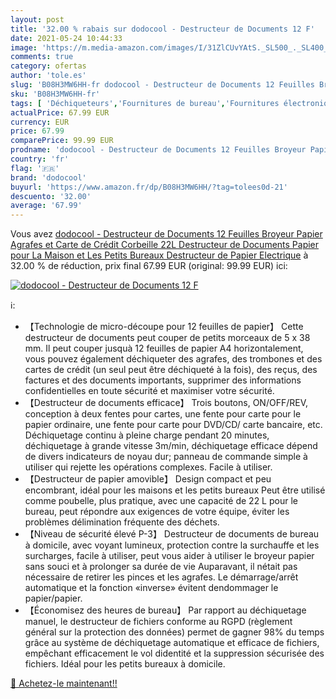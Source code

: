 ```yaml
---
layout: post
title: '32.00 % rabais sur dodocool - Destructeur de Documents 12 F'
date: 2021-05-24 10:44:33
image: 'https://m.media-amazon.com/images/I/31ZlCUvYAtS._SL500_._SL400_.jpg'
comments: true
category: ofertas
author: 'tole.es'
slug: 'B08H3MW6HH-fr dodocool - Destructeur de Documents 12 Feuilles Broyeur...'
sku: 'B08H3MW6HH-fr'
tags: [ 'Déchiqueteurs','Fournitures de bureau','Fournitures électroniques','dodocool', ]
actualPrice: 67.99 EUR
currency: EUR
price: 67.99
comparePrice: 99.99 EUR
prodname: 'dodocool - Destructeur de Documents 12 Feuilles Broyeur Papier  Agrafes et Carte de Crédit  Corbeille 22L  Destructeur de Documents Papier pour La Maison et Les Petits Bureaux Destructeur de Papier Electrique'
country: 'fr'
flag: '🇫🇷'
brand: 'dodocool'
buyurl: 'https://www.amazon.fr/dp/B08H3MW6HH/?tag=tolees0d-21'
descuento: '32.00'
average: '67.99'
---
```


Vous avez [dodocool - Destructeur de Documents 12 Feuilles Broyeur Papier  Agrafes et Carte de Crédit  Corbeille 22L  Destructeur de Documents Papier pour La Maison et Les Petits Bureaux Destructeur de Papier Electrique](https://www.amazon.fr/dp/B08H3MW6HH/?tag=tolees0d-21)  à  32.00 % de réduction, prix final  67.99 EUR (original: 99.99 EUR) ici:

[![dodocool - Destructeur de Documents 12 F](https://m.media-amazon.com/images/I/31ZlCUvYAtS._SL500_._SL400_.jpg)](https://www.amazon.fr/dp/B08H3MW6HH/?tag=tolees0d-21)

ℹ️:

- 【Technologie de micro-découpe pour 12 feuilles de papier】 Cette destructeur de documents peut couper de petits morceaux de 5 x 38 mm. Il peut couper jusquà 12 feuilles de papier A4 horizontalement, vous pouvez également déchiqueter des agrafes, des trombones et des cartes de crédit (un seul peut être déchiqueté à la fois), des reçus, des factures et des documents importants, supprimer des informations confidentielles en toute sécurité et maximiser votre sécurité.
- 【Destructeur de documents efficace】 Trois boutons, ON/OFF/REV, conception à deux fentes pour cartes, une fente pour carte pour le papier ordinaire, une fente pour carte pour DVD/CD/ carte bancaire, etc. Déchiquetage continu à pleine charge pendant 20 minutes, déchiquetage à grande vitesse 3m/min, déchiquetage efficace dépend de divers indicateurs de noyau dur; panneau de commande simple à utiliser qui rejette les opérations complexes. Facile à utiliser.
- 【Destructeur de papier amovible】 Design compact et peu encombrant, idéal pour les maisons et les petits bureaux Peut être utilisé comme poubelle, plus pratique, avec une capacité de 22 L pour le bureau, peut répondre aux exigences de votre équipe, éviter les problèmes délimination fréquente des déchets.
- 【Niveau de sécurité élevé P-3】 Destructeur de documents de bureau à domicile, avec voyant lumineux, protection contre la surchauffe et les surcharges, facile à utiliser, peut vous aider à utiliser le broyeur papier sans souci et à prolonger sa durée de vie Auparavant, il nétait pas nécessaire de retirer les pinces et les agrafes. Le démarrage/arrêt automatique et la fonction «inverse» évitent dendommager le papier/papier.
- 【Économisez des heures de bureau】 Par rapport au déchiquetage manuel, le destructeur de fichiers conforme au RGPD (règlement général sur la protection des données) permet de gagner 98% du temps grâce au système de déchiquetage automatique et efficace de fichiers, empêchant efficacement le vol didentité et la suppression sécurisée des fichiers. Idéal pour les petits bureaux à domicile.

[🛒 Achetez-le maintenant!!](https://www.amazon.fr/dp/B08H3MW6HH/?tag=tolees0d-21)
